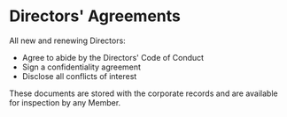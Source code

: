 # Directors' Agreements

All new and renewing Directors:

* Agree to abide by the Directors' Code of Conduct
* Sign a confidentiality agreement
* Disclose all conflicts of interest

These documents are stored with the corporate records and are available for inspection by any Member.